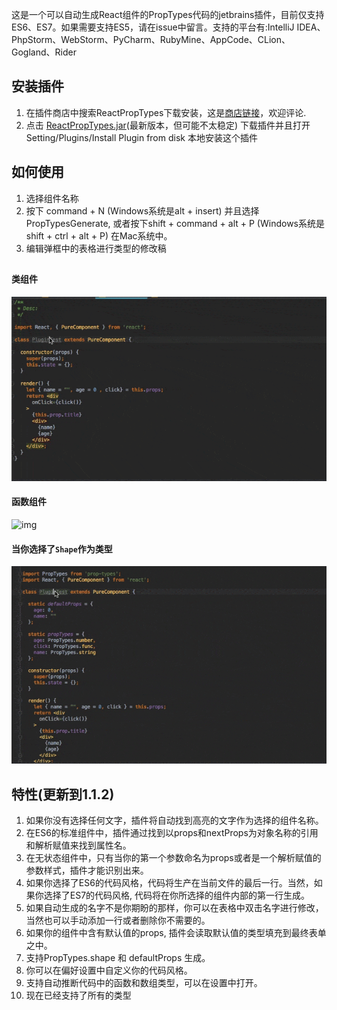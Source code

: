 这是一个可以自动生成React组件的PropTypes代码的jetbrains插件，目前仅支持ES6、ES7。如果需要支持ES5，请在issue中留言。支持的平台有:IntelliJ IDEA、PhpStorm、WebStorm、PyCharm、RubyMine、AppCode、CLion、Gogland、Rider

## 安装插件
1. 在插件商店中搜索ReactPropTypes下载安装，这是<a href= https://plugins.jetbrains.com/plugin/10155-reactproptypes>商店链接</a>，欢迎评论.
2. 点击 <a href=https://raw.githubusercontent.com/dpzxsm/ReactPropTypes-Plugin-Intellij/master/ReactPropTypes.jar>ReactPropTypes.jar</a>(最新版本，但可能不太稳定) 下载插件并且打开Setting/Plugins/Install Plugin from disk 本地安装这个插件
   
## 如何使用
1. 选择组件名称
2. 按下 command + N (Windows系统是alt + insert) 并且选择PropTypesGenerate, 或者按下shift + command + alt + P (Windows系统是shift + ctrl + alt + P) 在Mac系统中。
3. 编辑弹框中的表格进行类型的修改稿

## 
#### 类组件
![img](./ScreenShots/ScreenShot1.gif)
#### 函数组件
![img](./ScreenShots/ScreenShot2.gif)
#### 当你选择了`Shape`作为类型
![img](./ScreenShots/ScreenShot3.gif)

## 特性(更新到1.1.2)
1. 如果你没有选择任何文字，插件将自动找到高亮的文字作为选择的组件名称。
1. 在ES6的标准组件中，插件通过找到以props和nextProps为对象名称的引用和解析赋值来找到属性名。
2. 在无状态组件中，只有当你的第一个参数命名为props或者是一个解析赋值的参数样式，插件才能识别出来。
3. 如果你选择了ES6的代码风格，代码将生产在当前文件的最后一行。当然，如果你选择了ES7的代码风格, 代码将在你所选择的组件内部的第一行生成。
4. 如果自动生成的名字不是你期盼的那样，你可以在表格中双击名字进行修改，当然也可以手动添加一行或者删除你不需要的。
5. 如果你的组件中含有默认值的props, 插件会读取默认值的类型填充到最终表单之中。
6. 支持PropTypes.shape 和 defaultProps 生成。
7. 你可以在偏好设置中自定义你的代码风格。
8. 支持自动推断代码中的函数和数组类型，可以在设置中打开。
9. 现在已经支持了所有的类型